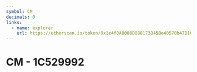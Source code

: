 ```yaml
---
symbol: CM
decimals: 0
links:
  - name: explorer
    url: https://etherscan.io/token/0x1c4f0A8008D888173B45Be40578b47B160434297
---
```


# CM - 1C529992
